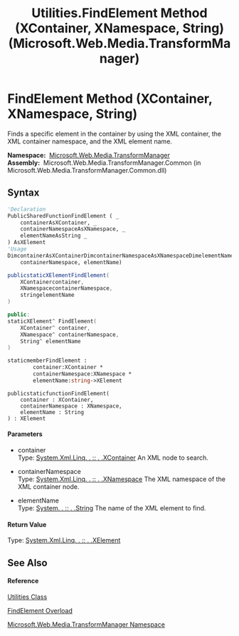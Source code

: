 ﻿---
title: Utilities.FindElement Method (XContainer, XNamespace, String) (Microsoft.Web.Media.TransformManager)
TOCTitle: FindElement Method (XContainer, XNamespace, String)
ms:assetid: M:Microsoft.Web.Media.TransformManager.Utilities.FindElement(System.Xml.Linq.XContainer,System.Xml.Linq.XNamespace,System.String)
ms:mtpsurl: https://msdn.microsoft.com/en-us/library/microsoft.web.media.transformmanager.utilities.findelement(v=VS.90)
ms:contentKeyID: 35520614
ms.date: 06/14/2012
mtps_version: v=VS.90
dev_langs:
- vb
- csharp
- c++
- fsharp
- jscript
api_location:
- Microsoft.Web.Media.TransformManager.Common.dll
api_name:
- Microsoft.Web.Media.TransformManager.Utilities.FindElement
api_type:
- Managed
topic_type:
- apiref
- kbSyntax
product_family_name: VS
ROBOTS: INDEX,FOLLOW
---

# FindElement Method (XContainer, XNamespace, String)

Finds a specific element in the container by using the XML container, the XML container namespace, and the XML element name.

**Namespace:**  [Microsoft.Web.Media.TransformManager](microsoft-web-media-transformmanager-namespace.md)  
**Assembly:**  Microsoft.Web.Media.TransformManager.Common (in Microsoft.Web.Media.TransformManager.Common.dll)

## Syntax

``` vb
'Declaration
PublicSharedFunctionFindElement ( _
    containerAsXContainer, _
    containerNamespaceAsXNamespace, _
    elementNameAsString _
) AsXElement
'Usage
DimcontainerAsXContainerDimcontainerNamespaceAsXNamespaceDimelementNameAsStringDimreturnValueAsXElementreturnValue = Utilities.FindElement(container, _
    containerNamespace, elementName)
```

``` csharp
publicstaticXElementFindElement(
    XContainercontainer,
    XNamespacecontainerNamespace,
    stringelementName
)
```

``` c++
public:
staticXElement^ FindElement(
    XContainer^ container, 
    XNamespace^ containerNamespace, 
    String^ elementName
)
```

``` fsharp
staticmemberFindElement : 
        container:XContainer * 
        containerNamespace:XNamespace * 
        elementName:string->XElement
```

``` jscript
publicstaticfunctionFindElement(
    container : XContainer, 
    containerNamespace : XNamespace, 
    elementName : String
) : XElement
```

#### Parameters

  - container  
    Type: [System.Xml.Linq. . :: . .XContainer](https://msdn.microsoft.com/en-us/library/bb353736\(v=vs.90\))  
    An XML node to search.  

<!-- end list -->

  - containerNamespace  
    Type: [System.Xml.Linq. . :: . .XNamespace](https://msdn.microsoft.com/en-us/library/bb291898\(v=vs.90\))  
    The XML namespace of the XML container node.  

<!-- end list -->

  - elementName  
    Type: [System. . :: . .String](https://msdn.microsoft.com/en-us/library/s1wwdcbf\(v=vs.90\))  
    The name of the XML element to find.  

#### Return Value

Type: [System.Xml.Linq. . :: . .XElement](https://msdn.microsoft.com/en-us/library/bb340098\(v=vs.90\))  

## See Also

#### Reference

[Utilities Class](utilities-class-microsoft-web-media-transformmanager.md)

[FindElement Overload](utilities-findelement-method-microsoft-web-media-transformmanager.md)

[Microsoft.Web.Media.TransformManager Namespace](microsoft-web-media-transformmanager-namespace.md)

